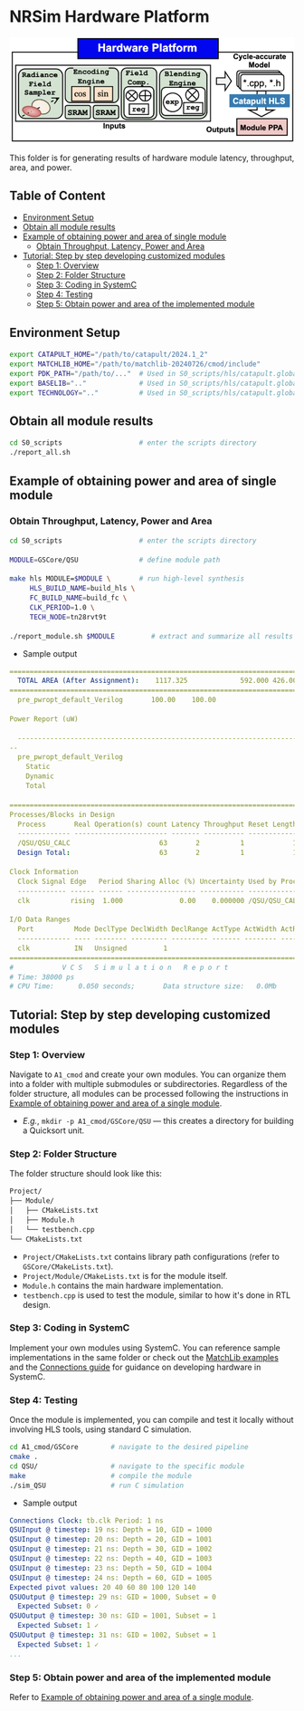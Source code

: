 # NRSim Hardware Platform

![Hardware Overview](hardware.png)

This folder is for generating results of hardware module latency, throughput, area, and power.



## Table of Content

- [Environment Setup](#environment-setup)
- [Obtain all module results](#obtain-all-module-results)
- [Example of obtaining power and area of single module](#example-of-obtaining-power-and-area-of-single-module)
  - [Obtain Throughput, Latency, Power and Area](#obtain-throughput-latency-power-and-area)
- [Tutorial: Step by step developing customized modules](#tutorial-step-by-step-developing-customized-modules)
  - [Step 1: Overview](#step-1-overview)
  - [Step 2: Folder Structure](#step-2-folder-structure)
  - [Step 3: Coding in SystemC](#step-3-coding-in-systemc)
  - [Step 4: Testing](#step-4-testing)
  - [Step 5: Obtain power and area of the implemented module](#step-5-obtain-power-and-area-of-the-implemented-module)

## Environment Setup

```bash
export CATAPULT_HOME="/path/to/catapult/2024.1_2"
export MATCHLIB_HOME="/path/to/matchlib-20240726/cmod/include"
export PDK_PATH="/path/to/..."  # Used in S0_scripts/hls/catapult.global.tcl
export BASELIB=".."             # Used in S0_scripts/hls/catapult.global.tcl
export TECHNOLOGY=".."          # Used in S0_scripts/hls/catapult.global.tcl
```

## Obtain all module results

```bash
cd S0_scripts                   # enter the scripts directory
./report_all.sh
```

## Example of obtaining power and area of single module

### Obtain Throughput, Latency, Power and Area

```bash
cd S0_scripts                   # enter the scripts directory

MODULE=GSCore/QSU               # define module path

make hls MODULE=$MODULE \       # run high-level synthesis
     HLS_BUILD_NAME=build_hls \
     FC_BUILD_NAME=build_fc \
     CLK_PERIOD=1.0 \
     TECH_NODE=tn28rvt9t

./report_module.sh $MODULE         # extract and summarize all results
```

- Sample output

```yaml
=======================================================================================================
  TOTAL AREA (After Assignment):    1117.325             592.000 426.000                              
=======================================================================================================
  pre_pwropt_default_Verilog       100.00    100.00 
  
Power Report (uW)
                                                                                                                               Memory Register Combinational Clock Network  Total 
  ---------------------------------------------------------------------------------------------------------------------------- ------ -------- ------------- ------------- ------
--
  pre_pwropt_default_Verilog                                                                                                                                                      
    Static                                                                                                                       0.00     6.84          5.51          0.35  12.69 
    Dynamic                                                                                                                      0.00   370.47         59.54        184.36 614.36 
    Total                                                                                                                        0.00   377.31         65.05        184.71 627.05 
                                                                                                                                                                                  
=======================================================================================================
Processes/Blocks in Design
  Process       Real Operation(s) count Latency Throughput Reset Length II Comments 
  ------------- ----------------------- ------- ---------- ------------ -- --------
  /QSU/QSU_CALC                      63       2          1            1  0          
  Design Total:                      63       2          1            1  1          
  
Clock Information
  Clock Signal Edge   Period Sharing Alloc (%) Uncertainty Used by Processes/Blocks 
  ------------ ------ ------ ----------------- ----------- ------------------------
  clk          rising  1.000              0.00    0.000000 /QSU/QSU_CALC            
  
I/O Data Ranges
  Port          Mode DeclType DeclWidth DeclRange ActType ActWidth ActRange 
  ------------- ---- -------- --------- --------- ------- -------- --------
  clk           IN   Unsigned         1                                     
=======================================================================================================
#            V C S   S i m u l a t i o n   R e p o r t 
# Time: 38000 ps
# CPU Time:      0.050 seconds;       Data structure size:   0.0Mb
```

## Tutorial: Step by step developing customized modules

### Step 1: Overview

Navigate to `A1_cmod` and create your own modules. You can organize them into a folder with multiple submodules or subdirectories. Regardless of the folder structure, all modules can be processed following the instructions in [Example of obtaining power and area of a single module](#example-of-obtaining-power-and-area-of-single-module).

- *E.g.*, `mkdir -p A1_cmod/GSCore/QSU` — this creates a directory for building a Quicksort unit.

### Step 2: Folder Structure

The folder structure should look like this:

```bash
Project/
├── Module/
│   ├── CMakeLists.txt
│   ├── Module.h
│   └── testbench.cpp
└── CMakeLists.txt
```

- `Project/CMakeLists.txt` contains library path configurations (refer to `GSCore/CMakeLists.txt`).
- `Project/Module/CMakeLists.txt` is for the module itself.
- `Module.h` contains the main hardware implementation.
- `testbench.cpp` is used to test the module, similar to how it's done in RTL design.

### Step 3: Coding in SystemC

Implement your own modules using SystemC. You can reference sample implementations in the same folder or check out the [MatchLib examples](https://github.com/hlslibs/matchlib_toolkit/tree/main/examples) and the [Connections guide](https://github.com/hlslibs/matchlib_connections/blob/master/pdfdocs/connections-guide.pdf) for guidance on developing hardware in SystemC.

### Step 4: Testing

Once the module is implemented, you can compile and test it locally without involving HLS tools, using standard C simulation.

```bash
cd A1_cmod/GSCore        # navigate to the desired pipeline
cmake .
cd QSU/                  # navigate to the specific module
make                     # compile the module
./sim_QSU                # run C simulation
```

- Sample output

```yaml
Connections Clock: tb.clk Period: 1 ns
QSUInput @ timestep: 19 ns: Depth = 10, GID = 1000
QSUInput @ timestep: 20 ns: Depth = 20, GID = 1001
QSUInput @ timestep: 21 ns: Depth = 30, GID = 1002
QSUInput @ timestep: 22 ns: Depth = 40, GID = 1003
QSUInput @ timestep: 23 ns: Depth = 50, GID = 1004
QSUInput @ timestep: 24 ns: Depth = 60, GID = 1005
Expected pivot values: 20 40 60 80 100 120 140 
QSUOutput @ timestep: 29 ns: GID = 1000, Subset = 0
  Expected Subset: 0 ✓
QSUOutput @ timestep: 30 ns: GID = 1001, Subset = 1
  Expected Subset: 1 ✓
QSUOutput @ timestep: 31 ns: GID = 1002, Subset = 1
  Expected Subset: 1 ✓
...
```

### Step 5: Obtain power and area of the implemented module

Refer to [Example of obtaining power and area of a single module](#example-of-obtaining-power-and-area-of-single-module).
